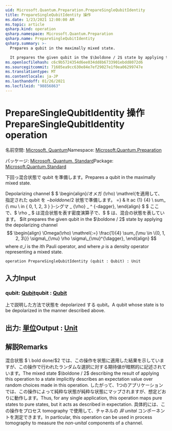```yaml
---
uid: Microsoft.Quantum.Preparation.PrepareSingleQubitIdentity
title: PrepareSingleQubitIdentity 操作
ms.date: 1/23/2021 12:00:00 AM
ms.topic: article
qsharp.kind: operation
qsharp.namespace: Microsoft.Quantum.Preparation
qsharp.name: PrepareSingleQubitIdentity
qsharp.summary: >-
  Prepares a qubit in the maximally mixed state.

  It prepares the given qubit in the $\boldone / 2$ state by applying the depolarizing channel $$ \begin{align} \Omega(\rho) \mathrel{:=} \frac{1}{4} \sum_{\mu \in \{0, 1, 2, 3\}} \sigma\_{\mu} \rho \sigma\_{\mu}^{\dagger}, \end{align} $$ where $\sigma\_i$ is the $i$th Pauli operator, and where $\rho$ is a density operator representing a mixed state.
ms.openlocfilehash: c6c9b5724354d6ee034dd8b6733901ebdd8072d6
ms.sourcegitcommit: 71605ea9cc630e84e7ef29027e1f0ea06299747e
ms.translationtype: MT
ms.contentlocale: ja-JP
ms.lasthandoff: 01/26/2021
ms.locfileid: "98856863"
---
```

# <a name="preparesinglequbitidentity-operation"></a><span data-ttu-id="815a2-102">PrepareSingleQubitIdentity 操作</span><span class="sxs-lookup"><span data-stu-id="815a2-102">PrepareSingleQubitIdentity operation</span></span>

<span data-ttu-id="815a2-103">名前空間: [Microsoft. Quantum](xref:Microsoft.Quantum.Preparation)</span><span class="sxs-lookup"><span data-stu-id="815a2-103">Namespace: [Microsoft.Quantum.Preparation](xref:Microsoft.Quantum.Preparation)</span></span>

<span data-ttu-id="815a2-104">パッケージ: [Microsoft. Quantum. Standard](https://nuget.org/packages/Microsoft.Quantum.Standard)</span><span class="sxs-lookup"><span data-stu-id="815a2-104">Package: [Microsoft.Quantum.Standard](https://nuget.org/packages/Microsoft.Quantum.Standard)</span></span>


<span data-ttu-id="815a2-105">下回っ混合状態で qubit を準備します。</span><span class="sxs-lookup"><span data-stu-id="815a2-105">Prepares a qubit in the maximally mixed state.</span></span>

<span data-ttu-id="815a2-106">Depolarizing channel $ $ \begin{align}/オメガ (\rho) \mathrel{を適用して、指定された qubit を $-bold done/$2 状態で準備します。 =} & lt ac {1} {4} \ sum_ {\ mu \ in \{ 0, 1, 2, 3 \} }-シグマ \_ {\rho} \_ ^ {-dagger}, \end{align} $ $ ここで、$ \rho \_ $ は混合状態を表す密度演算子で、$ $ は、混合の状態を表しています。 $i</span><span class="sxs-lookup"><span data-stu-id="815a2-106">It prepares the given qubit in the $\boldone / 2$ state by applying the depolarizing channel $$ \begin{align} \Omega(\rho) \mathrel{:=} \frac{1}{4} \sum_{\mu \in \{0, 1, 2, 3\}} \sigma\_{\mu} \rho \sigma\_{\mu}^{\dagger}, \end{align} $$ where $\sigma\_i$ is the $i$th Pauli operator, and where $\rho$ is a density operator representing a mixed state.</span></span>

```qsharp
operation PrepareSingleQubitIdentity (qubit : Qubit) : Unit
```


## <a name="input"></a><span data-ttu-id="815a2-107">入力</span><span class="sxs-lookup"><span data-stu-id="815a2-107">Input</span></span>

### <a name="qubit--qubit"></a><span data-ttu-id="815a2-108">qubit: [Qubit](xref:microsoft.quantum.lang-ref.qubit)</span><span class="sxs-lookup"><span data-stu-id="815a2-108">qubit : [Qubit](xref:microsoft.quantum.lang-ref.qubit)</span></span>

<span data-ttu-id="815a2-109">上で説明した方法で状態を depolarized する qubit。</span><span class="sxs-lookup"><span data-stu-id="815a2-109">A qubit whose state is to be depolarized in the manner described above.</span></span>



## <a name="output--unit"></a><span data-ttu-id="815a2-110">出力: [単位](xref:microsoft.quantum.lang-ref.unit)</span><span class="sxs-lookup"><span data-stu-id="815a2-110">Output : [Unit](xref:microsoft.quantum.lang-ref.unit)</span></span>



## <a name="remarks"></a><span data-ttu-id="815a2-111">解説</span><span class="sxs-lookup"><span data-stu-id="815a2-111">Remarks</span></span>

<span data-ttu-id="815a2-112">混合状態 $ \ bold done/$2 では、この操作を状態に適用した結果を示していますが、この操作で行われたランダムな選択に対する期待値が暗黙的に記述されています。</span><span class="sxs-lookup"><span data-stu-id="815a2-112">The mixed state $\boldone / 2$ describing the result of applying this operation to a state implicitly describes an expectation value over random choices made in this operation.</span></span>
<span data-ttu-id="815a2-113">したがって、1つのアプリケーションでは、この操作によって純粋な状態が純粋な状態にマップされますが、想定どおりに動作します。</span><span class="sxs-lookup"><span data-stu-id="815a2-113">Thus, for any single application, this operation maps pure states to pure states, but it acts as described in expectation.</span></span>
<span data-ttu-id="815a2-114">具体的には、この操作をプロセス tomography で使用して、チャネルの *非 unital* コンポーネントを測定できます。</span><span class="sxs-lookup"><span data-stu-id="815a2-114">In particular, this operation can be used in process tomography to measure the *non-unital* components of a channel.</span></span>
